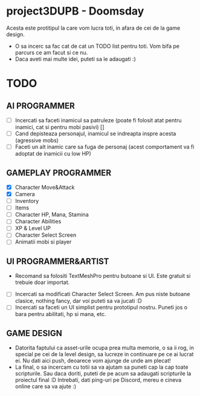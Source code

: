 # project3DUPB - Doomsday

Acesta este protitipul la care vom lucra toti, in afara de cei de la game design.

 * O sa incerc sa fac cat de cat un TODO list pentru toti. Vom bifa pe parcurs ce am facut si ce nu.
 * Daca aveti mai multe idei, puteti sa le adaugati :) 

# TODO

## AI PROGRAMMER
- [ ] Incercati sa faceti inamicul sa patruleze (poate fi folosit atat pentru inamici, cat si pentru mobi pasivi) []
- [ ] Cand depisteaza personajul, inamicul se indreapta inspre acesta (agressive mobs)
- [ ] Faceti un alt inamic care sa fuga de personaj (acest comportament va fi adoptat de inamicii cu low HP)

## GAMEPLAY PROGRAMMER
- [x] Character Move&Attack
- [x] Camera
- [ ] Inventory
- [ ] Items
- [ ] Character HP, Mana, Stamina
- [ ] Character Abilities
- [ ] XP & Level UP
- [ ] Character Select Screen
- [ ] Animatii mobi si player

## UI PROGRAMMER&ARTIST
 * Recomand sa folositi TextMeshPro pentru butoane si UI. Este gratuit si trebuie doar importat.
 - [ ] Incercati sa modificati Character Select Screen. Am pus niste butoane clasice, nothing fancy, dar voi puteti sa va jucati :D
 - [ ] Incercati sa faceti un UI simplist pentru prototipul nostru. Puneti jos o bara pentru abilitati, hp si mana, etc.

## GAME DESIGN
 * Datorita faptului ca asset-urile ocupa prea multa memorie, o sa ii rog, in special pe cei de la level design, sa lucreze in continuare pe ce ai lucrat ei. Nu dati aici push, deoarece vom ajunge de unde am plecat!
 * La final, o sa incercam cu totii sa va ajutam sa puneti cap la cap toate scripturile. Sau daca doriti, puteti de pe acum sa adaugati scripturile la proiectul final :D Intrebati, dati ping-uri pe Discord, mereu e cineva online care sa va ajute :)
